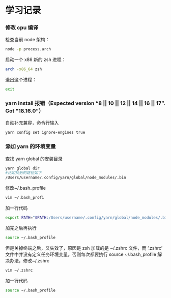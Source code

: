 # 学习记录

### 修改 cpu 编译

检查当前 node 架构：

```zsh
node -p process.arch
```

启动一个 x86 新的 zsh 进程：

```zsh
arch -x86_64 zsh
```

退出这个进程：

```zsh
exit
```

### yarn install 报错（Expected version “8 || 10 || 12 || 14 || 16 || 17”. Got "18.16.0”）

自动补充兼容，命令行输入

```zsh
yarn config set ignore-engines true
```

### 添加 yarn 的环境变量

查找 yarn global 的安装目录

```zsh
yarn global dir
#比如找到的路径如下
/Users/username/.config/yarn/global/node_modules/.bin

```

修改~/.bash_profile

```zsh
vim ~/.bash_profi
```

加一行代码

```zsh
export PATH="$PATH:/Users/username/.config/yarn/global/node_modules/.bin"
```

加完之后再执行

```zsh
source ~/.bash_profile
```

但是关掉终端之后，又失效了，原因是 zsh 加载的是 ~/.zshrc 文件，而 ‘.zshrc’ 文件中并没有定义任务环境变量。否则每次都要执行 source ~/.bash_profile
解决办法，修改~/.zshrc

```zsh
vim ~/.zshrc
```

加一行代码

```zsh
source ~/.bash_profile
```
